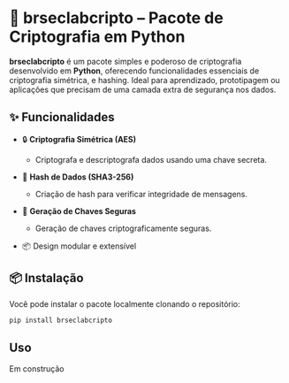 # 🔐 brseclabcripto – Pacote de Criptografia em Python

**brseclabcripto** é um pacote simples e poderoso de criptografia desenvolvido em **Python**, oferecendo funcionalidades essenciais de criptografia simétrica, e hashing. Ideal para aprendizado, prototipagem ou aplicações que precisam de uma camada extra de segurança nos dados.

## ✨ Funcionalidades

- 🔒 **Criptografia Simétrica (AES)**
  - Criptografa e descriptografa dados usando uma chave secreta.
  
- 🧾 **Hash de Dados (SHA3-256)**
  - Criação de hash para verificar integridade de mensagens.

- 🔐 **Geração de Chaves Seguras**
  - Geração de chaves criptograficamente seguras.

- 📦 Design modular e extensível

## 📦 Instalação

Você pode instalar o pacote localmente clonando o repositório:

```bash
pip install brseclabcripto
```

## Uso

Em construção
